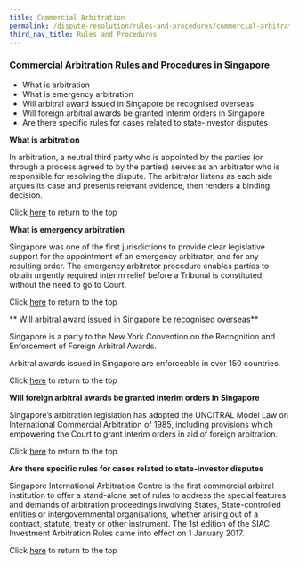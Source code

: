 ```yaml
---
title: Commercial Arbitration
permalink: /dispute-resolution/rules-and-procedures/commercial-arbitration/
third_nav_title: Rules and Procedures
---
```


### Commercial Arbitration Rules and Procedures in Singapore

- What is arbitration
- What is emergency arbitration
- Will arbitral award issued in Singapore be recognised overseas
- Will foreign arbitral awards be granted interim orders in Singapore
- Are there specific rules for cases related to state-investor disputes

**What is arbitration**

In arbitration, a neutral third party who is appointed by the parties (or through a process agreed to by the parties) serves as an arbitrator who is responsible for resolving the dispute. The arbitrator listens as each side argues its case and presents relevant evidence, then renders a binding decision.

Click [here](*TOP) to return to the top

**What is emergency arbitration**

Singapore was one of the first jurisdictions to provide clear legislative support for the appointment of an emergency arbitrator, and for any resulting order. The emergency arbitrator procedure enables parties to obtain urgently required interim relief before a Tribunal is constituted, without the need to go to Court.

Click [here](*TOP) to return to the top

** Will arbitral award issued in Singapore be recognised overseas**

Singapore is a party to the  New York Convention on the Recognition and Enforcement of Foreign Arbitral Awards.

Arbitral awards issued in Singapore are enforceable in over 150 countries.

Click [here](*TOP) to return to the top

**Will foreign arbitral awards be granted interim orders in Singapore**

Singapore’s arbitration legislation has adopted the UNCITRAL Model Law on International Commercial Arbitration of 1985, including provisions which empowering the Court to grant interim orders in aid of foreign arbitration.

Click [here](*TOP) to return to the top

**Are there specific rules for cases related to state-investor disputes**

Singapore International Arbitration Centre is the first commercial arbitral institution to offer a stand-alone set of rules to address the special features and demands of arbitration proceedings involving States, State-controlled entities or intergovernmental organisations, whether arising out of a contract, statute, treaty or other instrument. The 1st edition of the SIAC Investment Arbitration Rules came into effect on 1 January 2017.

Click [here](*TOP) to return to the top
